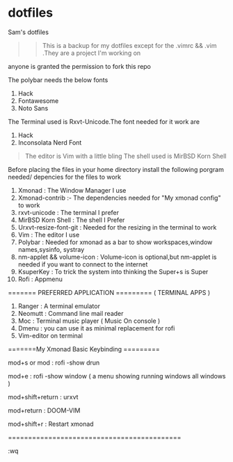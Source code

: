 # dotfiles
Sam's dotfiles
>> This is a backup for my dotfiles 
>> except for the .vimrc && .vim .They are a project I'm working on

anyone is granted the permission to fork this repo

The polybar needs the below fonts

1) Hack
2) Fontawesome
3) Noto Sans

The Terminal used is Rxvt-Unicode.The font needed for it work are

1) Hack
2) Inconsolata Nerd Font

> The editor is Vim with a little bling
> The shell used is MirBSD Korn Shell

Before placing the files in your home directory install the following porgram needed/ depencies for the files to work

1) Xmonad :
        The Window Manager I use   
2) Xmonad-contrib :-
        The dependencies needed for "My xmonad config" to work
3) rxvt-unicode :
        The terminal I prefer
4) MirBSD Korn Shell :
        The shell I Prefer
5) Urxvt-resize-font-git :
        Needed for the resizing in the terminal to work
6) Vim :
        The editor I use
7) Polybar :
        Needed for xmonad as a bar to show workspaces,window names,sysinfo, systray
8) nm-applet && volume-icon  :
        Volume-icon is optional,but nm-applet is needed if you want to connect to the internet
9) KsuperKey :
        To trick the system into thinking the Super+s is Super
10) Rofi :
        Appmenu
        
======= PREFERRED APPLICATION =========
         ( TERMINAL APPS )
 
1) Ranger :
        A terminal emulator
2) Neomutt :
        Command line mail reader
3) Moc :
        Terminal music player ( Music On console )
4) Dmenu :
        you can use it as minimal replacement for rofi
5) Vim-editor on terminal
        
=======My Xmonad Basic Keybinding =========

mod+s or mod :
    rofi -show drun

mod+e :
    rofi -show window ( a menu showing running windows all windows )

mod+shift+return :
    urxvt

mod+return :
    DOOM-VIM

mod+shift+r :
    Restart xmonad
    
===========================================

:wq

